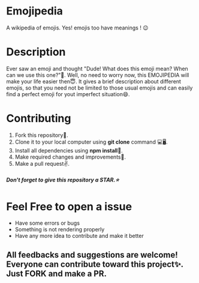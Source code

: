 # Emojipedia 

A wikipedia of emojis. Yes! emojis too have meanings ! 😉

# Description

Ever saw an emoji and thought "Dude! What does this emoji mean? When can we use this one?"🤔. 
Well, no need to worry now, this EMOJIPEDIA will make your life easier then😇. It gives a brief description about different emojis, so that you need not be limited to those usual emojis and can easily find a perfect emoji for yout imperfect situation😄.

# Contributing

1. Fork this repository📌. 
2. Clone it to your local computer using <strong>git clone</strong> command 💻🖥️.
3. Install all dependencies using <strong>npm install</strong>🧮.
4. Make required changes and improvements🧠.
5. Make a pull request✌️.

<h5>Don't forget to give this repository a STAR.⭐</h5>

# Feel Free to open a issue

<ul>
  <li>Have some errors or bugs</li>
  <li>Something is not rendering properly</li>
  <li>Have any more idea to contribute and make it better</li>
</ul>
<h2>All feedbacks and suggestions are welcome! Everyone can contribute toward this project✨. Just <strong>FORK</strong> and make a <strong>PR</strong>.</h2>

